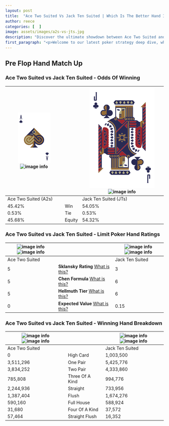 ```yaml
---
layout: post
title:  "Ace Two Suited Vs Jack Ten Suited | Which Is The Better Hand In Poker? A Complete Guide"
author: reece
categories: [  ]
image: assets/images/a2s-vs-jts.jpg
description: "Discover the ultimate showdown between Ace Two Suited and Jack Ten Suited in poker! Uncover the odds, strategies, and scenarios where one hand triumphs over the other. Get ready to up your poker game with this thrilling analysis."
first_paragraph: "<p>Welcome to our latest poker strategy deep dive, where we're pitting two distinct hands against each other in a high-stakes showdown: Ace Two Suited vs Jack Ten Suited.</p><p>In the dynamic world of poker, every decision counts, and knowing which hand holds the upper hand is key to your success at the table.</p><p>In this article, we'll dissect these two hands, explore the scenarios where one dominates the other, and equip you with the knowledge to make strategic choices that can tip the odds in your favor.</p><p>Get ready to unravel the intriguing dynamics of these poker hands and elevate your game to new heights.</p>"
---
```




[comment]: # (sp0)

## Pre Flop Hand Match Up

<div class="table hand-ratings" markdown="1"> 



### Ace Two Suited vs Jack Ten Suited - Odds Of Winning


    
| ![image info](assets/images/hand1/A.png) ![image info](assets/images/hand1/2s.png) |  | ![image info](assets/images/hand2/J.png) ![image info](assets/images/hand2/Ts.png) |
| -------- | -------- | -------- |
| Ace Two Suited (A2s) |  | Jack Ten Suited (JTs) |
| 45.42% | Win | 54.05% |
| 0.53% | Tie | 0.53% |
| 45.68% | Equity | 54.32% |




[comment]: # (sp1)



### Ace Two Suited vs Jack Ten Suited - Limit Poker Hand Ratings


    
| ![image info](https://www.riverpairs.com/assets/images/hand1/A.png) ![image info](https://www.riverpairs.com/assets/images/hand1/2s.png) |  | ![image info](https://www.riverpairs.com/assets/images/hand2/J.png) ![image info](https://www.riverpairs.com/assets/images/hand2/Ts.png) |
| -------- | -------- | -------- |
| Ace Two Suited |  | Jack Ten Suited |
| 5 | **Sklansky Rating** [What is this?](/sklansky-rating-explained) | 3 |
| 5 | **Chen Formula** [What is this?](/chen-formula-explained) | 6 |
| 5 | **Hellmuth Tier** [What is this?](/Hellmuth-tier-explained) | 6 |
| 0 | **Expected Value** [What is this?](/expected-value-explained) | 0.15 |




[comment]: # (sp2)



### Ace Two Suited vs Jack Ten Suited - Winning Hand Breakdown


    
| ![image info](https://www.riverpairs.com/assets/images/hand1/A.png) ![image info](https://www.riverpairs.com/assets/images/hand1/2s.png) |  | ![image info](https://www.riverpairs.com/assets/images/hand2/J.png) ![image info](https://www.riverpairs.com/assets/images/hand2/Ts.png) |
| -------- | -------- | -------- |
| Ace Two Suited |  | Jack Ten Suited |
| 0 | High Card | 1,003,500 |
| 3,511,296 | One Pair | 5,425,776 |
| 3,834,252 | Two Pair | 4,333,860 |
| 785,808 | Three Of A Kind | 994,776 |
| 2,244,936 | Straight | 733,956 |
| 1,387,404 | Flush | 1,674,276 |
| 590,160 | Full House | 588,924 |
| 31,680 | Four Of A Kind | 37,572 |
| 57,464 | Straight Flush | 16,352 |




[comment]: # (sp3)



</div>

[comment]: # (sp4)



[comment]: # (sp5)

